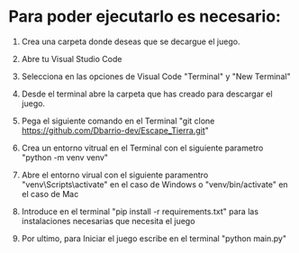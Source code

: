 # Para poder ejecutarlo es necesario:

1. Crea una carpeta donde deseas que se decargue el juego.

2. Abre tu Visual Studio Code

3. Selecciona en las opciones de Visual Code "Terminal" y "New Terminal"

4. Desde el terminal abre la carpeta que has creado para descargar el juego.

4. Pega el siguiente comando en el Terminal "git clone https://github.com/Dbarrio-dev/Escape_Tierra.git"

5. Crea un entorno vitrual en el Terminal con el siguiente parametro "python -m venv venv"

6. Abre el entorno virual con el siguiente paramentro "venv\Scripts\activate" en el caso de Windows  o "venv/bin/activate" en el caso de Mac

7. Introduce en el terminal "pip install -r requirements.txt" para las instalaciones necesarias que necesita el juego

8. Por ultimo, para Iniciar el juego escribe en el terminal "python main.py" 
